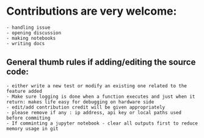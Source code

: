 # Contributions are very welcome:
    - handling issue
    - opening discussion
    - making notebooks
    - writing docs
 
## General thumb rules if adding/editing the source code:
    - either write a new test or modify an existing one related to the feature added
    - Make sure logging is done when a function executes and just when it return: makes life easy for debugging on hardware side
    - edit/add contribution credit will be given appropriately
    - please remove if any : ip address, api key or local paths used before commiting
    - If comminting a jupyter notebook - clear all outputs first to reduce memory usage in git

